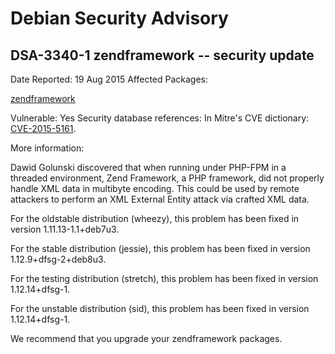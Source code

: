 
Debian Security Advisory
========================


DSA-3340-1 zendframework -- security update
-------------------------------------------



Date Reported:
19 Aug 2015
Affected Packages:

[zendframework](https://packages.debian.org/src:zendframework)

Vulnerable:
Yes
Security database references:
In Mitre's CVE dictionary: [CVE-2015-5161](https://security-tracker.debian.org/tracker/CVE-2015-5161).  

More information:

Dawid Golunski discovered that when running under PHP-FPM in a threaded
environment, Zend Framework, a PHP framework, did not properly handle
XML data in multibyte encoding. This could be used by remote attackers
to perform an XML External Entity attack via crafted XML data.


For the oldstable distribution (wheezy), this problem has been fixed
in version 1.11.13-1.1+deb7u3.


For the stable distribution (jessie), this problem has been fixed in
version 1.12.9+dfsg-2+deb8u3.


For the testing distribution (stretch), this problem has been fixed
in version 1.12.14+dfsg-1.


For the unstable distribution (sid), this problem has been fixed in
version 1.12.14+dfsg-1.


We recommend that you upgrade your zendframework packages.





